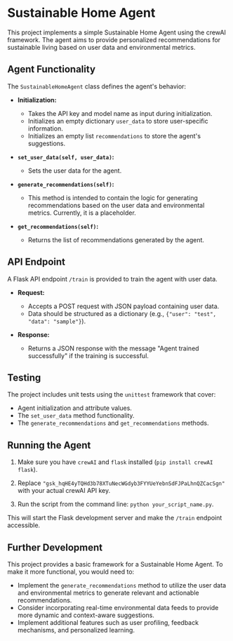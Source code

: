# Sustainable Home Agent

This project implements a simple Sustainable Home Agent using the crewAI framework. The agent aims to provide personalized recommendations for sustainable living based on user data and environmental metrics.

## Agent Functionality

The `SustainableHomeAgent` class defines the agent's behavior:

* **Initialization:**
    * Takes the API key and model name as input during initialization.
    * Initializes an empty dictionary `user_data` to store user-specific information.
    * Initializes an empty list `recommendations` to store the agent's suggestions.

* **`set_user_data(self, user_data)`:**
    * Sets the user data for the agent.

* **`generate_recommendations(self)`:**
    * This method is intended to contain the logic for generating recommendations based on the user data and environmental metrics. Currently, it is a placeholder.

* **`get_recommendations(self)`:**
    * Returns the list of recommendations generated by the agent.

## API Endpoint

A Flask API endpoint `/train` is provided to train the agent with user data.

* **Request:**
    * Accepts a POST request with JSON payload containing user data.
    * Data should be structured as a dictionary (e.g., `{"user": "test", "data": "sample"}`).

* **Response:**
    * Returns a JSON response with the message "Agent trained successfully" if the training is successful.

## Testing

The project includes unit tests using the `unittest` framework that cover:

* Agent initialization and attribute values.
* The `set_user_data` method functionality.
* The `generate_recommendations` and `get_recommendations` methods.

## Running the Agent

1. Make sure you have `crewAI` and `flask` installed (`pip install crewAI flask`).
2. Replace `"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"` with your actual crewAI API key.

3. Run the script from the command line: `python your_script_name.py`.

This will start the Flask development server and make the `/train` endpoint accessible.

## Further Development

This project provides a basic framework for a Sustainable Home Agent. To make it more functional, you would need to:

* Implement the `generate_recommendations` method to utilize the user data and environmental metrics to generate relevant and actionable recommendations.
* Consider incorporating real-time environmental data feeds to provide more dynamic and context-aware suggestions.
* Implement additional features such as user profiling, feedback mechanisms, and personalized learning.